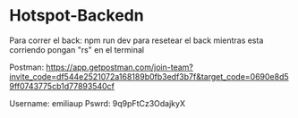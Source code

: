 # Hotspot-Backedn
Para correr el back: npm run dev 
para resetear el back mientras esta corriendo pongan "rs" en el terminal

Postman: https://app.getpostman.com/join-team?invite_code=df544e2521072a168189b0fb3edf3b7f&target_code=0690e8d59ff0743775cb1d77893540cf

Username: emiliaup
Pswrd: 9q9pFtCz3OdajkyX